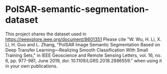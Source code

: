 # PolSAR-semantic-segmentation-dataset
This project shares the dataset used in https://ieeexplore.ieee.org/document/8601351 Please cite "W. Wu, H. Li, X. Li, H. Guo and L. Zhang, "PolSAR Image Semantic Segmentation Based on Deep Transfer Learning—Realizing Smooth Classification With Small Training Sets," in IEEE Geoscience and Remote Sensing Letters, vol. 16, no. 6, pp. 977-981, June 2019, doi: 10.1109/LGRS.2018.2886559." when using it in your own publications. 
